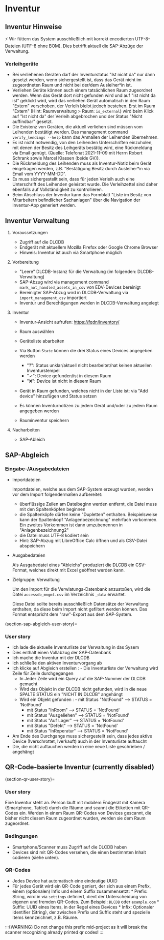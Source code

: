# Inventur

## Inventur Hinweise

⚡ Wir füttern das System ausschließlich mit korrekt encodierten UTF-8-Dateien (UTF-8 ohne BOM). Dies betrifft aktuell die SAP-Abzüge der Verwaltung.

### Verleihgeräte

- Bei verliehenen Geräten darf der Inventurstatus "Ist nicht da" nur dann gesetzt werden, wenn sichergestellt ist, dass das Gerät nicht im zugeordneten Raum und nicht bei der/dem Ausleiher\*in ist.
- Verliehen Geräte können auch einem tatsächlichen Raum zugeordnet werden. Wenn das Gerät dort nicht gefunden wird und auf "Ist nicht da ist" geklickt wird, wird das verliehen Gerät automatisch in den Raum "Extern" verschoben, der Verleih bleibt jedoch bestehen. Erst im Raum "Extern" (Hint: Raumverwaltung > Raum: `is_external`) wird beim Klick auf "Ist nicht da" der Verleih abgebrochen und der Status "Nicht auffindbar" gesetzt.
- Die Existenz von Geräten, die aktuell verliehen sind müssen vom Leihenden bestätigt werden. Das management command `verify_lendings --help` kann das Anmailen der Leihenden übernehmen.
- Es ist nicht notwendig, von den Leihenden Unterschriften einzuholen, mit denen der Besitz des Leihgeräts bestätig wird, eine Rückmeldung via Email genügt. (Quelle: Telefonat 2021-11-09 mit Herrn Robert Schrank sowie Marcel Klassen (beide GV)).
- Die Rückmeldung des Leihenden muss als Inventur-Notiz beim Gerät eingetragen werden, z.B. "Bestätigung Besitz durch Ausleiher\*in via Email vom YYYY-MM-DD".
- Es muss sichergestellt sein, dass für jeden Verleih auch eine Unterschrift des Leihenden geleistet wurde. Die Verleihzettel sind daher ebenfalls auf Vollständigkeit zu kontrollieren.
- Beim Abschluss der Inventur kann das Formblatt "Liste im Besitz von Mitarbeitern befindlicher Sachanlagen" über die Navigation der Inventur-App generiert werden.

## Inventur Verwaltung

1. Voraussetzungen

   - Zugriff auf die DLCDB
   - Endgerät mit aktuellem Mozilla Firefox oder Google Chrome Browser
   - Hinweis: Inventur ist auch via Smartphone möglich

2. Vorbereitung

   - "Leere" DLCDB-Instanz für die Verwaltung (im folgenden: DLCDB-Verwaltung)
   - SAP-Abzug wird via management command `mark_not_handled_assets_in_csv` von EDV-Devices bereinigt
   - Bereinigter SAP-Abzug wird in DLCDB-Verwaltung via `import_management_csv` importiert
   - Inventur und Berechtigungen werden in DLCDB-Verwaltung angelegt

3. Inventur

   - Inventur-Ansicht aufrufen: <https://fqdn/inventory/>

   - Raum auswählen

   - Geräteliste abarbeiten

   - Via Button `State` können die drei Status eines Devices angegeben werden

     - "?": Status unklar/aktuell nicht bearbeitet/hat keinen aktuellen Inventurstempel
     - "✓": Device gefunden/ist in diesem Raum
     - "❌": Device ist nicht in diesem Raum

   - Gerät in Raum gefunden, welches nicht in der Liste ist: via "Add device" hinzufügen und Status setzen

   - Es können Inventurnotizen zu jedem Gerät und/oder zu jedem Raum angegeben werden

   - Rauminventur speichern

4. Nacharbeiten

   - SAP-Ableich

## SAP-Abgleich

### Eingabe-/Ausgabedateien

- Importdateien

  Importdateien, welche aus dem SAP-System erzeugt wurden, werden vor dem Import folgendermaßen aufbereitet:

  - überflüssige Zeilen am Dateibeginn werden entfernt, die Datei muss mit den Spaltenköpfen beginnen
  - die Spaltenköpfe dürfen keine "Dupletten" enthalten. Beispielsweise kann der Spaltenkopf "Anlagenbezeichnung" mehrfach vorkommen. Ein zweites Vorkommen ist dann umzubenennen in "Anlagenbezeichnung2"
  - die Datei muss UTF-8 kodiert sein
  - Hint: SAP-Abzug mit LibreOffice Calc öffnen und als CSV-Datei abspeichern

- Ausgabedateien

  Als Ausgabedatei eines "Ableichs" produziert die DLCDB ein CSV-Format, welches direkt mit Excel geöffnet werden kann.

- Zielgruppe: Verwaltung

  Um den Import für die Verwlatungs-Datenbank anzustoßen, wird die Datei `accessdb_mngmt.csv` im Verzeichnis `_data` erwartet.

  Diese Datei sollte bereits ausschließlich Datensätze der Verwaltung enthalten, da diese beim Import nicht gefiltert werden können. Das Format entspricht dem "raw"-Export aus dem SAP-System.

(section-sap-abgleich-user-story)=

### User story

- Ich lade die aktuelle Inventurliste der Verwaltung in das Sysem
- Dies enthält einen Vollabzug der SAP-Datenbank
- Ich mache die Inventur mit der DLCDB
- Ich schließe den aktiven Inventurvorgang ab
- Ich klicke auf Abgleich erstellen
  : - Die Inventurliste der Verwaltung wird Zeile für Zeile durchgegangen
    - In Jeder Zeile wird ein Query auf die SAP-Nummer der DLCDB gemacht
    - Wird das Objekt in der DLCDB nicht gefunden, wird in die neue SPALTE STATUS ein "NICHT IN DLCDB" angehängt
    - Wird ein Objekt gefunden
      : - mit Status "NotFound" --> STATUS = 'NotFound'
        - mit Status "InRoom" --> STATUS = 'NotFound'
        - mit Status "Ausgeliehen" --> STATUS = 'NotFound'
        - mit Status "Auf Lager" --> STATUS = 'NotFound'
        - mit Status "Defekt" --> STATUS = 'NotFound'
        - mit Status "InReperatur" --> STATUS = 'NotFound'
- Am Ende des Durchgangs muss sichergestellt sein, dass jedes aktive Device (!verschrottet, !verkauft) auch in der Inventurliste auftaucht
- Die, die nicht auftauchen werden in eine neue Liste geschrieben / angehängt

## QR-Code-basierte Inventur (currently disabled)

(section-qr-user-story)=

### User story

Eine Inventur steht an. Person läuft mit mobilem Endgerät mit Kamera (Smartphone, Tablet) durch die Räume und scannt die Etiketten mit QR-Codes ein. Werden in einem Raum QR-Codes von Devices gescannt, die bisher nicht diesem Raum zugeordnet wurden, werden sie dem Raum zugeordnet.

### Bedingungen

- Smartphone/Scanner muss Zugriff auf die DLCDB haben
- Devices sind mit QR-Codes versehen, die einen bestimmten Inhalt codieren (siehe unten).

### QR-Codes

- Jedes Device hat automatisch eine eindeutige UUID
- Für jedes Gerät wird ein QR-Code geniert, der sich aus einem Prefix, einem (optionalen) Infix und einem Suffix zusammensetzt:
  \* Prefix: String, wird in via `settings` definiert, dient der Unterscheidung von eigenen und fremden QR-Codes. Zum Beispiel: `DLCDB` oder `example.com`
  \* Suffix: UUID eines Items, in der Regel eines Devices
  \* Infix: Optionaler Identifier (String), der zwischen Prefix und Suffix steht und spezielle Items kennzeichnet, z.B. Räume.

:::{WARNING}
Do not change this prefix mid-project as it will break the scanner recognizing already printed qr codes!
:::

